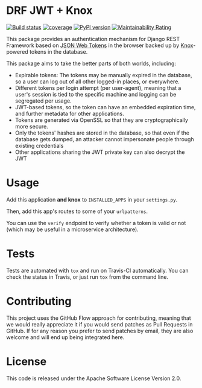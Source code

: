 DRF JWT + Knox
==============

[![Build status](https://github.com/ssaavedra/drf-jwt-knox/actions/workflows/python-package.yml/badge.svg)](https://github.com/ssaavedra/drf-jwt-knox/actions/workflows/python-package.yml)
[![coverage](https://img.shields.io/sonar/coverage/ssaavedra_drf-jwt-knox/main?server=https%3A%2F%2Fsonarcloud.io)](https://sonarcloud.io/dashboard?id=ssaavedra_drf-jwt-knox)
[![PyPI version](https://img.shields.io/pypi/v/drf-jwt-knox.svg)](https://pypi.python.org/pypi/drf-jwt-knox)
[![Maintainability Rating](https://sonarcloud.io/api/project_badges/measure?project=ssaavedra_drf-jwt-knox&metric=sqale_rating)](https://sonarcloud.io/dashboard?id=ssaavedra_drf-jwt-knox)

<!-- [![codecov](https://codecov.io/gh/ssaavedra/drf-jwt-knox/branch/master/graph/badge.svg)](https://codecov.io/gh/ssaavedra/drf-jwt-knox) -->

This package provides an authentication mechanism for Django REST
Framework based on [JSON Web Tokens][JWT] in the browser backed up by
[Knox][knox]-powered tokens in the database.

This package aims to take the better parts of both worlds, including:

- Expirable tokens: The tokens may be manually expired in the
  database, so a user can log out of all other logged-in places, or
  everywhere.
- Different tokens per login attempt (per user-agent), meaning that a
  user's session is tied to the specific machine and logging can be
  segregated per usage.
- JWT-based tokens, so the token can have an embedded expiration time,
  and further metadata for other applications.
- Tokens are generated via OpenSSL so that they are cryptographically more secure.
- Only the tokens' hashes are stored in the database, so that even if
  the database gets dumped, an attacker cannot impersonate people
  through existing credentials
- Other applications sharing the JWT private key can also decrypt the JWT


Usage
=====

Add this application **and knox** to `INSTALLED_APPS` in your
`settings.py`.

Then, add this app's routes to some of your `urlpatterns`.

You can use the `verify` endpoint to verify whether a token is valid
or not (which may be useful in a microservice architecture).


Tests
=====

Tests are automated with `tox` and run on Travis-CI automatically. You
can check the status in Travis, or just run `tox` from the command
line.


Contributing
============

This project uses the GitHub Flow approach for contributing, meaning
that we would really appreciate it if you would send patches as Pull
Requests in GitHub. If for any reason you prefer to send patches by email, they are also welcome and will end up being integrated here.

License
=======

This code is released under the Apache Software License Version 2.0.


[JWT]: https://github.com/jpadilla/pyjwt
[knox]: https://github.com/James1345/django-rest-knox
